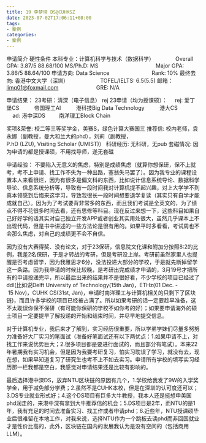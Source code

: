 ```yaml
---
title: 19 李梦琦 DS@CUHKSZ 
date: 2023-07-02T17:06:11+08:00
tags:
- 案例
categories:
- 案例
---
```

申请简介                                                                       硬性条件
本科专业：计算机科学与技术（数据科学）              Overall GPA: 3.87/5 88.68/100
MS/Ph.D: MS                                                             Major GPA: 3.86/5 88.64/100
申请方向: Data Science                                             Rank: 10% 
最终去向: 香港中文大学（深圳）                              TOFEL/IELTS: 6.5(5.5)
邮箱：limq01@foxmail.com                                      GRE: N/A

申请结果：
23考研：清深（电子信息） rej
23申请（均为授课硕）：
    rej: 爱丁堡CS
         帝国理工AI
         港科技Big Data Technology
         港大CS
    ad: 港中深DS
        南洋理工Block Chain

奖项&荣誉: 校二等三等奖学金，美赛S，绿色计算大赛国三
推荐信: 校内老师，袁永娜（副教授，曼大和兰大的phd），刘莉（副教授，P.hD (LZU), Visiting Scholar (UMIST)）
科研经历: 无科研，无pub
套磁情况: 因为申请的都是授课硕，不用找导师，遂无套磁

申请经验：
不要陷入无意义的焦虑，特别是成绩焦虑（就算你想保研，保不上就考，考不上申请、找工作不失为一种出路，塞翁失马罢了）。因为我专业的课程设置本人来看很烂，因为有很多是偏文科的东西，比如说计信息系统导论、数据科学导论、信息系统分析等，导致有一段时间我对计算机提不起兴趣，对上大学学不到真本领感到后悔来这学习，导致我很长一段时间想要退学复读（其实只有自学才能成就自己）。因为为了考试要背非常多的东西，而且我们考试是全英文的，为了绩点不得不花很多时间去看，还有思修等科目。现在反过来想一下，这些科目如果自己好好学的话其实对自己独立开发APP或者创业其实用处很大，虽然几乎课本上不出现代码，但是书中讲述的一些方法论是很有用的。如果平时多看看，考试周也不会那么焦虑，对自己的成绩更不会不自信。

因为没有大赛得奖、没有论文，对于23保研，信息院文化课和附加分按照8:2的比例，我差2名保研，于是才转战的考研，但是考研没上岸。考研前虽然家里人也提醒是否考虑留学，因为我雅思才6分，没法投递大部分的学校，于是就先断掉留学这一条路。因为我申请的时候比较晚，是考研出完成绩才申请的，3月19号才把所有的申请投递完毕，所以最后出来的结果并不是很好看，不少学校的项目已经过了ddl(比如说Delft University of Technology(15th Jan)，ETHz(01 Dec. - 15 Nov)，CUHK CS(31st, Jan)，申请时南洋理工与计算机相关的只剩下了区块链)，而且许多学校的项目已经被占满了。所以如果考研的话一定要趁早准备，这不太耽误你保不保研（有可能你保研的学校不如你考的好）；如果要申请海外的硕士项目一定要提早了解投递的开始和结束时间，并尽早地提交信息。

对于计算机专业，我后来才了解到，实习经历很重要，所以学弟学妹们尽量多努努力准备好大厂实习的笔面试（准备好笔面试还有以下两优点：1.如果申请不上，对找工作来说优势巨大；2.很多项目都是要进行面试的，而且部分有笔试）。本来22年暑期我有实习机会，但是因为我要考研复习，怕实习耽误了学习，就没有去，现在想，如果早知道复习了研究生也考不上不如去实习。申请所有学校的填写实习经历那一栏我都是空白，我感觉对申请结果还是比较有影响的。

最后选择港中深DS，放弃NTU区块链的原因有几个，1.学校给我发了9W的入学奖学金，用于减免部分学费；2.虽然不是CUHK本校，但是在深圳的认可度还可以；3.DS专业就业形式好；4.这个DS项目有巨多大牛教授，我本人还是挺想申美国phd润走的，来港中深有拿到大牛推荐信的机会；5.DS项目是2年，而NTU的是1年，我有充足的时间去准备实习、找工作或者申请phd；6.近些年，NTU授课硕毕业后很难留在本地工作，对我来说，选择NTU作为一个跳板去读phd而非回国就业才是性价比高的，此外，区块链在国内的发展我认为是没有空间的（包括商用LLM）。
